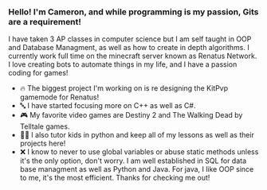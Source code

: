 ### Hello! I'm Cameron, and while programming is my passion, Gits are a requirement!
I have taken 3 AP classes in computer science but I am self taught in OOP and Database Managment, as well as how to create in depth algorithms.
I currently work full time on the minecraft server known as Renatus Network.
I love creating bots to automate things in my life, and I have a passion coding for games!
- 🔥 The biggest project I'm working on is re designing the KitPvp gamemode for Renatus!
- 🔤 I have started focusing more on C++ as well as C#.
- 🎮 My favorite video games are Destiny 2 and The Walking Dead by Telltale games.
- 👨‍🏫 I also tutor kids in python and keep all of my lessons as well as their projects here!
- ❌ I know to never to use global variables or abuse static methods unless it's the only option, don't worry.
I am well established in SQL for data base managment as well as Python and Java. 
For java, I like OOP since to me, it's the most efficient. 
Thanks for checking me out!


<!--
**Raconteur37/Raconteur37** is a ✨ _special_ ✨ repository because its `README.md` (this file) appears on your GitHub profile.

Here are some ideas to get you started:

Hello! I'm Cameron, and while programming is my passion, Gits are a requirement!
I have taken 3 AP classes in computer science but I am self taught in OOP and Database Managment, as well as how to create in depth algorithms.
I currently work full time on the minecraft server known as Renatus Network.
I love creating bots to automate things in my life, and I have a passion coding for games!
- 🔥 The biggest project I'm working on is re designing the KitPvp gamemode for Renatus!
- 🔤 I have started focusing more on C++ as well as C#.
- 🎮 My favorite video games are Destiny 2 and The Walking Dead by Telltale games.
- 👨‍🏫 I also tutor kids in python and keep all of my lessons as well as their projects here!
- ❌ I know to never to use global variables or abuse static methods unless it's the only option, don't worry.
I am well established in SQL for data base managment as well as Python and Java. 
For java, I like OOP since to me, it's the most efficient. 

